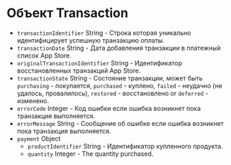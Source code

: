 # Объект Transaction

* `transactionIdentifier` String - Строка которая уникально идентифицирует успешную транзакцию оплаты.
* `transactionDate` String - Дата добавления транзакции в платежный список App Store.
* `originalTransactionIdentifier` String - Идентификатор восстановленных транзакций App Store.
* `transactionState` String - Состояние транзакции, может быть `purchasing` - покупается, `purchased` - куплено, `failed` - неудачно (не удалось, провалилось), `restored` - восстановлено or `deferred` - изменено. 
* `errorCode` Integer - Код ошибки если ошибка возникнет пока транзакция выполняется.
* `errorMessage` String - Сообщение об ошибке если ошибка возникнет пока транзакция выполняется.
* `payment` Object 
  * `productIdentifier` String - Идентификатор купленного продукта.
  * `quantity` Integer - The quantity purchased.